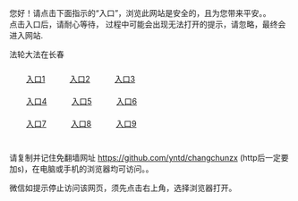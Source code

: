 您好！请点击下面指示的“入口”，浏览此网站是安全的，且为您带来平安。。 <br/>
点击入口后，请耐心等待， 过程中可能会出现无法打开的提示，请忽略，最终会进入网站. </br>

法轮大法在长春<br/>
<div style="padding:10px"><a style="margin:20px" target="_blank" href="https://dzjd5kkpdqa3o.cloudfront.net/2Qpsp?jbfvw" id="ccLink1" rel="nofollow">入口1</a> <a target="_blank" style="margin:20px" href="https://d2qr5sxp1nmwhp.cloudfront.net/2Qpsp?htnenlv" id="ccLink2" rel="nofollow">入口2</a> <a style="margin:20px" target="_blank" href="https://d3w09lbbblylcq.cloudfront.net/2Qpsp?fmvsowg" id="ccLink3" rel="nofollow">入口3</a></div>

<div style="padding:10px" ><a style="margin:20px" target="_blank" href="https://dzjd5kkpdqa3o.cloudfront.net/2Qpsp?jbfvw" id="ccLink4" rel="nofollow">入口4</a> <a style="margin:20px" href="https://d2qr5sxp1nmwhp.cloudfront.net/2Qpsp?htnenlv" target="_blank" id="ccLink5" rel="nofollow">入口5</a> <a style="margin:20px" href="https://d3w09lbbblylcq.cloudfront.net/2Qpsp?fmvsowg" target="_blank" id="ccLink6" rel="nofollow">入口6</a></div>

<div style="padding:10px"><a style="margin:20px" target="_blank" href="https://dzjd5kkpdqa3o.cloudfront.net/2Qpsp?jbfvw" id="ccLink7" rel="nofollow">入口7</a> <a style="margin:20px" href="https://d2qr5sxp1nmwhp.cloudfront.net/2Qpsp?htnenlv" target="_blank" id="ccLink8" rel="nofollow">入口8</a> <a style="margin:20px" target="_blank" href="https://d3w09lbbblylcq.cloudfront.net/2Qpsp?fmvsowg" id="ccLink9" rel="nofollow">入口9</a></div>

<br/>



请复制并记住免翻墙网址 https://github.com/yntd/changchunzx (http后一定要加s)，在电脑或手机的浏览器均可访问。。<br/>

微信如提示停止访问该网页，须先点击右上角，选择浏览器打开。
